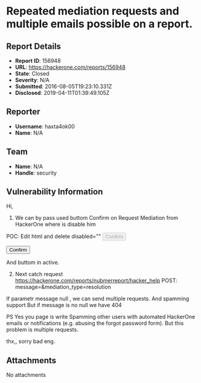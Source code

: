 # Repeated mediation requests and multiple emails possible on a report.

## Report Details
- **Report ID**: 156948
- **URL**: https://hackerone.com/reports/156948
- **State**: Closed
- **Severity**: N/A
- **Submitted**: 2016-08-05T19:23:10.331Z
- **Disclosed**: 2019-04-11T01:39:49.105Z

## Reporter
- **Username**: haxta4ok00
- **Name**: N/A

## Team
- **Name**: N/A
- **Handle**: security

## Vulnerability Information
Hi,

1) We can by pass used buttom Confirm on Request Mediation from HackerOne where is disable him

POC:
Edit html and delete disabled=""
<input type="submit" data-reactid=".8.0.1.0.6.1" disabled="" class="button button--success button--modal pull-right" value="Confirm">

<input type="submit" data-reactid=".8.0.1.0.6.1"  class="button button--success button--modal pull-right" value="Confirm">

And buttom in active.

2) Next catch request
https://hackerone.com/reports/nubmerreport/hacker_help
POST:
message=&mediation_type=resolution

If parametr message null , we can send multiple requests.  And spamming support
But if message is no null we have 404

PS Yes you page is write
Spamming other users with automated HackerOne emails or notifications (e.g. abusing the forgot password form).
But this problem is multiple requests.

thx,, sorry bad eng.

## Attachments
No attachments
